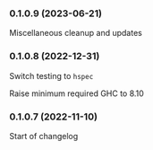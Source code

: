 ### 0.1.0.9 (2023-06-21)

Miscellaneous cleanup and updates

### 0.1.0.8 (2022-12-31)

Switch testing to `hspec`

Raise minimum required GHC to 8.10

### 0.1.0.7 (2022-11-10)

Start of changelog
